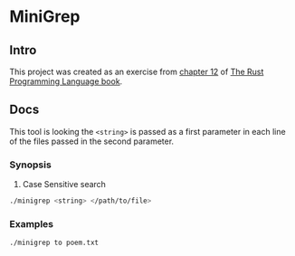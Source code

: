 # MiniGrep

## Intro
This project was created as an exercise from [chapter 12](https://doc.rust-lang.org/book/ch12-00-an-io-project.html) of [The Rust Programming Language book](https://doc.rust-lang.org/book/).

## Docs
This tool is looking the `<string>` is passed as a first parameter in each line of the files passed in the second parameter. 
### Synopsis
1. Case Sensitive search
```bash
./minigrep <string> </path/to/file>
```

### Examples
```bash
./minigrep to poem.txt
```